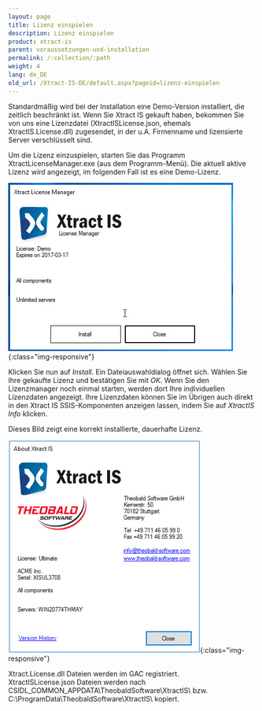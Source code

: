 ```yaml
---
layout: page
title: Lizenz einspielen
description: Lizenz einspielen
product: xtract-is
parent: voraussetzungen-und-installation
permalink: /:collection/:path
weight: 4
lang: de_DE
old_url: /Xtract-IS-DE/default.aspx?pageid=lizenz-einspielen
---
```


Standardmäßig wird bei der Installation eine Demo-Version installiert, die zeitlich beschränkt ist. Wenn Sie Xtract IS gekauft haben, bekommen Sie von uns eine Lizenzdatei (XtractISLicense.json, ehemals XtractIS.License.dll) zugesendet, in der u.A. Firmenname und lizensierte Server verschlüsselt sind.

Um die Lizenz einzuspielen, starten Sie das Programm XtractLicenseManager.exe (aus dem Programm-Menü). Die aktuell aktive Lizenz wird angezeigt, im folgenden Fall ist es eine Demo-Lizenz.

![XIS-License-Manager](/img/content/XIS-License-Manager.jpg){:class="img-responsive"}

Klicken Sie nun auf *Install*. Ein Dateiauswahldialog öffnet sich. Wählen Sie Ihre gekaufte Lizenz und bestätigen Sie mit *OK*. Wenn Sie den Lizenzmanager noch einmal starten, werden dort Ihre individuellen Lizenzdaten angezeigt. Ihre Lizenzdaten können Sie im Übrigen auch direkt in den Xtract IS SSIS-Komponenten anzeigen lassen, indem Sie auf *XtractIS Info* klicken.

Dieses Bild zeigt eine korrekt installierte, dauerhafte Lizenz.

![XIS_License_Info](/img/content/XIS_License_Info.jpg){:class="img-responsive"}

Xtract.License.dll Dateien werden im GAC registriert.<br> 
XtractISLicense.json Dateien werden nach CSIDL_COMMON_APPDATA\TheobaldSoftware\XtractIS\ bzw. <br>C:\ProgramData\TheobaldSoftware\XtractIS\ kopiert.

